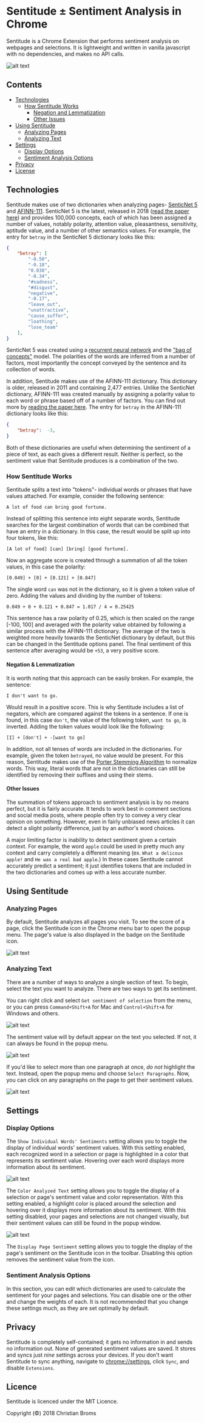 # Sentitude ± Sentiment Analysis in Chrome

Sentitude is a Chrome Extension that performs sentiment analysis on webpages and selections. It is lightweight and written in vanilla javascript with no dependencies, and makes no API calls. 

![alt text](docs/assets/selection.gif "Making a Selection")

## Contents
- [Technologies](#technologies)
    - [How Sentitude Works](#how-sentitude-works)
        - [Negation and Lemmatization](#negation-&-lemmatization)
        - [Other Issues](#other-issues)
- [Using Sentitude](#using-sentitude)
    - [Analyzing Pages](#analyzing-pages)
    - [Analyzing Text](#analyzing-text)
- [Settings](#settings)
    - [Display Options](#display-options)
    - [Sentiment Analysis Options](#sentiment-analysis-options)
- [Privacy](#privacy)
- [License](#license)

## Technologies 

Sentitude makes use of two dictionaries when analyzing pages- [SenticNet 5](http://sentic.net/about/) and [AFINN-111](http://www2.imm.dtu.dk/pubdb/views/publication_details.php?id=6010). SenticNet 5 is the latest, released in 2018 ([read the paper here](http://sentic.net/senticnet-5.pdf)) and provides 100,000 concepts, each of which has been assigned a number of values, notably polarity, attention value, pleasantness, sensitivity, aptitude value, and a number of other semantics values. For example, the entry for `betray` in the SenticNet 5 dictionary looks like this: 
```json
{
    "betray": [
        "-0.50",
        "-0.18",
        "0.038",
        "-0.34",
        "#sadness",
        "#disgust",
        "negative",
        "-0.17",
        "leave_out",
        "unattractive",
        "cause_suffer",
        "loathing",
        "lose_team"
    ],
}
```
SenticNet 5 was created using a [recurrent neural network](https://en.wikipedia.org/wiki/Recurrent_neural_network) and the ["bag of concepts"](http://sentic.net/jumping-nlp-curves.pdf) model. The polarities of the words are inferred from a number of factors, most importantly the concept conveyed by the sentence and its collection of words. 

In addition, Sentitude makes use of the AFINN-111 dictionary. This dictionary is older, released in 2011 and containing 2,477 entries. Unlike the SenticNet dictionary, AFINN-111 was created manually by assigning a polarity value to each word or phrase based off of a number of factors. You can find out more by [reading the paper here](https://arxiv.org/pdf/1103.2903.pdf). The entry for `betray` in the AFINN-111 dictionary looks like this:
```json
{
    "betray":  -3,
}
``` 
Both of these dictionaries are useful when determining the sentiment of a piece of text, as each gives a different result. Neither is perfect, so the sentiment value that Sentitude produces is a combination of the two.  

### How Sentitude Works

Sentitude splits a text into "tokens"- individual words or phrases that have values attached. For example, consider the following sentence:
```
A lot of food can bring good fortune. 
```
Instead of splitting this sentence into eight separate words, Sentitude searches for the largest combination of words that can be combined that have an entry in a dictionary. In this case, the result would be split up into four tokens, like this:
```
[A lot of food] [can] [bring] [good fortune].
```
Now an aggregate score is created through a summation of all the token values, in this case the polarity:
```
[0.049] + [0] + [0.121] + [0.847]
```
The single word `can` was not in the dictionary, so it is given a token value of zero. Adding the values and dividing by the number of tokens:
```
0.049 + 0 + 0.121 + 0.847 = 1.017 / 4 = 0.25425
``` 
This sentence has a raw polarity of 0.25, which is then scaled on the range [-100, 100] and averaged with the polarity value obtained by following a similar process with the AFINN-111 dictionary. The average of the two is weighted more heavily towards the SenticNet dictionary by default, but this can be changed in the Sentitude options panel. The final sentiment of this sentence after averaging would be `+53`, a very positive score. 

#### Negation & Lemmatization

It is worth noting that this approach can be easily broken. For example, the sentence:
```
I don't want to go.
```
Would result in a positive score. This is why Sentitude includes a list of negators, which are compared against the tokens in a sentence. If one is found, in this case `don't`, the value of the following token, `want to go`, is inverted. Adding the token values would look like the following:
```
[I] + [don't] + -[want to go]
``` 
In addition, not all tenses of words are included in the dictionaries. For example, given the token `betrayed`, no value would be present. For this reason, Sentitude makes use of the [Porter Stemming Algorithm](https://tartarus.org/martin/PorterStemmer/) to normalize words. This way, literal words that are not in the dictionaries can still be identified by removing their suffixes and using their stems. 

#### Other Issues

The summation of tokens approach to sentiment analysis is by no means perfect, but it is fairly accurate. It tends to work best in comment sections and social media posts, where people often try to convey a very clear opinion on something. However, even in fairly unbiased news articles it can detect a slight polarity difference, just by an author's word choices. 

A major limiting factor is inability to detect sentiment given a certain context. For example, the word `apple` could be used in pretty much any context and carry completely a different meaning (ex. `What a delicous apple!` and `He was a real bad apple`.) In these cases Sentitude cannot accurately predict a sentiment; it just identifies tokens that are included in the two dictionaries and comes up with a less accurate number. 

## Using Sentitude

### Analyzing Pages

By default, Sentitude analyzes all pages you visit. To see the score of a page, click the Sentitude icon in the Chrome menu bar to open the popup menu. The page's value is also displayed in the badge on the Sentitude icon.

![alt text](docs/assets/popup.gif "Opening Popup Window")

### Analyzing Text

There are a number of ways to analyze a single section of text. To begin, select the text you want to analyze. There are two ways to get its sentiment. 

You can right click and select `Get sentiment of selection` from the menu, or you can press `Command+Shift+A` for Mac and `Control+Shift+A` for Windows and others. 

![alt text](docs/assets/selection.gif "Making a Selection")

The sentiment value will by default appear on the text you selected. If not, it can always be found in the popup menu. 

![alt text](docs/assets/selection_popup.gif "Opening Popup Window for Selection")

If you'd like to select more than one paragraph at once, *do not* highlight the text. Instead, open the popup menu and choose `Select Paragraphs`. Now, you can click on any paragraphs on the page to get their sentiment values.  

![alt text](docs/assets/select_p.gif "Selecting Paragraphs")

## Settings

### Display Options 

The `Show Individual Words' Sentiments` setting allows you to toggle the display of individual words' sentiment values. With this setting enabled, each recognized word in a selection or page is highlighted in a color that represents its sentiment value. Hovering over each word displays more information about its sentiment. 

![alt text](docs/assets/show_ind.gif "Show individual sentiment")

The `Color Analyzed Text` setting allows you to toggle the display of a selection or page's sentiment value and color representation. With this setting enabled, a highlight color is placed around the selection and hovering over it displays more information about its sentiment. With this setting disabled, your pages and selections are not changed visually, but their sentiment values can still be found in the popup window. 

![alt text](docs/assets/all_sel.gif "Show colored sentiment value")

The `Display Page Sentiment` setting allows you to toggle the display of the page's sentiment on the Sentitude icon in the toolbar. Disabling this option removes the sentiment value from the icon. 

### Sentiment Analysis Options 

In this section, you can edit which dictionaries are used to calculate the sentiment for your pages and selections. You can disable one or the other and change the weights of each. It is not recommended that you change these settings much, as they are set optimally by default. 

## Privacy

Sentitude is completely self-contained; it gets no information in and sends no information out. None of generated sentiment values are saved. It stores and syncs just *nine* settings across your devices. If you don't want Sentitude to sync anything, navigate to [chrome://settings](chrome://settings), click `Sync`, and disable `Extensions`. 

## Licence 

Sentitude is licenced under the MIT Licence. 

Copyright (©) 2018 Christian Broms
